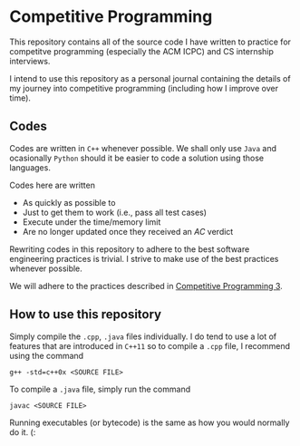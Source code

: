 # Competitive Programming
This repository contains all of the source code I have written to practice for competitve programming (especially the ACM ICPC) and CS internship interviews.

I intend to use this repository as a personal journal containing the details of my journey into competitive programming (including how I improve over time).

## Codes
Codes are written in `C++` whenever possible. We shall only use `Java` and ocasionally `Python` should it be easier to code a solution using those languages.

Codes here are written
* As quickly as possible to
* Just to get them to work (i.e., pass all test cases)
* Execute under the time/memory limit
* Are no longer updated once they received an *AC* verdict

Rewriting codes in this repository to adhere to the best software engineering practices is trivial. I strive to make use of the best practices whenever possible.

We will adhere to the practices described in [Competitive Programming 3](https://cpbook.net/).

## How to use this repository
Simply compile the `.cpp`, `.java` files individually. I do tend to use a lot of features that are introduced in `C++11` so to compile a `.cpp` file, I recommend using the command
```
g++ -std=c++0x <SOURCE FILE>
```

To compile a `.java` file, simply run the command
```
javac <SOURCE FILE>
```

Running executables (or bytecode) is the same as how you would normally do it. (:
